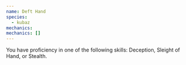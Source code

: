 ```yaml
---
name: Deft Hand
species:
  - kubaz
mechanics:
mechanics: []
---
```

You have proficiency in one of the following skills: Deception, Sleight of Hand, or Stealth.
